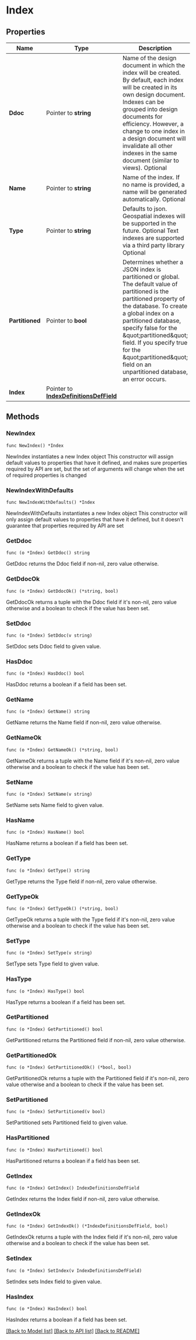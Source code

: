 # Index

## Properties

Name | Type | Description | Notes
------------ | ------------- | ------------- | -------------
**Ddoc** | Pointer to **string** | Name of the design document in which the index will be created. By default, each index will be created in its own design document. Indexes can be grouped into design documents for efficiency. However, a change to one index in a design document will invalidate all other indexes in the same document (similar to views). Optional | [optional] 
**Name** | Pointer to **string** | Name of the index. If no name is provided, a name will be generated automatically. Optional | [optional] 
**Type** | Pointer to **string** | Defaults to json. Geospatial indexes will be supported in the future. Optional Text indexes are supported via a third party library Optional | [optional] [default to "json"]
**Partitioned** | Pointer to **bool** | Determines whether a JSON index is partitioned or global. The default value of partitioned is the partitioned property of the database. To create a global index on a partitioned database, specify false for the \&quot;partitioned\&quot; field. If you specify true for the \&quot;partitioned\&quot; field on an unpartitioned database, an error occurs. | [optional] 
**Index** | Pointer to [**IndexDefinitionsDefField**](IndexDefinitionsDefField.md) |  | [optional] 

## Methods

### NewIndex

`func NewIndex() *Index`

NewIndex instantiates a new Index object
This constructor will assign default values to properties that have it defined,
and makes sure properties required by API are set, but the set of arguments
will change when the set of required properties is changed

### NewIndexWithDefaults

`func NewIndexWithDefaults() *Index`

NewIndexWithDefaults instantiates a new Index object
This constructor will only assign default values to properties that have it defined,
but it doesn't guarantee that properties required by API are set

### GetDdoc

`func (o *Index) GetDdoc() string`

GetDdoc returns the Ddoc field if non-nil, zero value otherwise.

### GetDdocOk

`func (o *Index) GetDdocOk() (*string, bool)`

GetDdocOk returns a tuple with the Ddoc field if it's non-nil, zero value otherwise
and a boolean to check if the value has been set.

### SetDdoc

`func (o *Index) SetDdoc(v string)`

SetDdoc sets Ddoc field to given value.

### HasDdoc

`func (o *Index) HasDdoc() bool`

HasDdoc returns a boolean if a field has been set.

### GetName

`func (o *Index) GetName() string`

GetName returns the Name field if non-nil, zero value otherwise.

### GetNameOk

`func (o *Index) GetNameOk() (*string, bool)`

GetNameOk returns a tuple with the Name field if it's non-nil, zero value otherwise
and a boolean to check if the value has been set.

### SetName

`func (o *Index) SetName(v string)`

SetName sets Name field to given value.

### HasName

`func (o *Index) HasName() bool`

HasName returns a boolean if a field has been set.

### GetType

`func (o *Index) GetType() string`

GetType returns the Type field if non-nil, zero value otherwise.

### GetTypeOk

`func (o *Index) GetTypeOk() (*string, bool)`

GetTypeOk returns a tuple with the Type field if it's non-nil, zero value otherwise
and a boolean to check if the value has been set.

### SetType

`func (o *Index) SetType(v string)`

SetType sets Type field to given value.

### HasType

`func (o *Index) HasType() bool`

HasType returns a boolean if a field has been set.

### GetPartitioned

`func (o *Index) GetPartitioned() bool`

GetPartitioned returns the Partitioned field if non-nil, zero value otherwise.

### GetPartitionedOk

`func (o *Index) GetPartitionedOk() (*bool, bool)`

GetPartitionedOk returns a tuple with the Partitioned field if it's non-nil, zero value otherwise
and a boolean to check if the value has been set.

### SetPartitioned

`func (o *Index) SetPartitioned(v bool)`

SetPartitioned sets Partitioned field to given value.

### HasPartitioned

`func (o *Index) HasPartitioned() bool`

HasPartitioned returns a boolean if a field has been set.

### GetIndex

`func (o *Index) GetIndex() IndexDefinitionsDefField`

GetIndex returns the Index field if non-nil, zero value otherwise.

### GetIndexOk

`func (o *Index) GetIndexOk() (*IndexDefinitionsDefField, bool)`

GetIndexOk returns a tuple with the Index field if it's non-nil, zero value otherwise
and a boolean to check if the value has been set.

### SetIndex

`func (o *Index) SetIndex(v IndexDefinitionsDefField)`

SetIndex sets Index field to given value.

### HasIndex

`func (o *Index) HasIndex() bool`

HasIndex returns a boolean if a field has been set.


[[Back to Model list]](../README.md#documentation-for-models) [[Back to API list]](../README.md#documentation-for-api-endpoints) [[Back to README]](../README.md)


